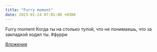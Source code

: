 ```yaml
---
title: "Furry moment"
date: 2023-01-24 07:01:00 +0300
---
```


Furry moment
Когда ты на столько тупой, что не понимаешь, что за закладкой ходил ты.
#фурри

[Вложение](/assets/vk_photos/3/5CWVBPyx8WQ.jpg)
